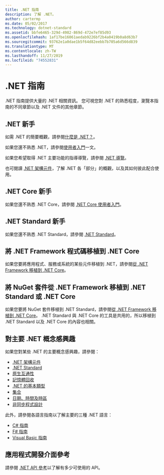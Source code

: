 ```yaml
---
title: .NET 指南
description: 了解 .NET。
author: cartermp
ms.date: 05/02/2017
ms.technology: dotnet-standard
ms.assetid: bbfe6465-329d-4982-869d-472e7ef85d93
ms.openlocfilehash: 1af17be16061aedab9226bf2b4a0419b0a8d63b7
ms.sourcegitcommit: 93762e1a0dae1b5f64d82eebb7b705a6d566d839
ms.translationtype: MT
ms.contentlocale: zh-TW
ms.lasthandoff: 11/27/2019
ms.locfileid: "74552831"
---
```

# <a name="net-guide"></a>.NET 指南

.NET 指南提供大量的 .NET 相關資訊。  您可視您對 .NET 的熟悉程度，瀏覽本指南的不同章節以及 .NET 文件的其他章節。

## <a name="new-to-net"></a>.NET 新手

如需 .NET 的簡要概觀，請參閱[什麼是 .NET？](https://dotnet.microsoft.com/learn/dotnet/what-is-dotnet)。

如果您還不熟悉 .NET，請參閱[使用者入門](get-started.md)一文。

如果您希望取得 .NET 主要功能的指導導覽，請參閱 [.NET 導覽](tour.md)。

也可閱讀 [.NET 架構元件](components.md)，了解 .NET 各「部分」的概觀，以及其如何彼此配合使用。

## <a name="new-to-net-core"></a>.NET Core 新手

如果您還不熟悉 .NET Core，請參閱 [.NET Core 使用者入門](../core/get-started.md)。

## <a name="new-to-net-standard"></a>.NET Standard 新手

如果您還不熟悉 .NET Standard，請參閱 [.NET Standard](net-standard.md)。

## <a name="porting-net-framework-code-to-net-core"></a>將 .NET Framework 程式碼移植到 .NET Core

如果您要將應用程式、服務或系統的某些元件移植到 .NET，請參閱[從 .NET Framework 移植到 .NET Core](../core/porting/index.md)。

## <a name="porting-a-nuget-package-from-net-framework-to-net-standard-or-net-core"></a>將 NuGet 套件從 .NET Framework 移植到 .NET Standard 或 .NET Core

如果您要將 NuGet 套件移植到 .NET Standard，請參閱[從 .NET Framework 移植到 .NET Core](../core/porting/index.md)。  .NET Standard 與 .NET Core 的工具是共用的，所以移植到 .NET Standard 以及 .NET Core 的內容也相關。

## <a name="interested-in-major-net-concepts"></a>對主要 .NET 概念感興趣

如果您對某些 .NET 的主要概念感興趣，請參閱：

* [.NET 架構元件](components.md)
* [.NET Standard](net-standard.md)
* [原生互通性](native-interop/index.md)
* [記憶體回收](garbage-collection/index.md)
* [.NET 的基本類型](base-types/index.md)
* [集合](collections/index.md)
* [日期、時間及時區](datetime/index.md)
* [非同步程式設計](async.md)

此外，請參閱各語言指南以了解主要的三種 .NET 語言：

* [C# 指南](../csharp/index.yml)
* [F# 指南](../fsharp/index.yml)
* [Visual Basic 指南](../visual-basic/index.md)

## <a name="api-reference"></a>應用程式開發介面參考

請參閱 [.NET API 參考](../../api/index.md)以了解有多少可使用的 API。
